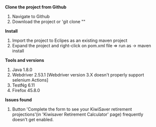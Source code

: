 **Clone the project from Github**
1. Navigate to Github
2. Download the project or 
	'git clone ""


**Install**
1. Import the project to Eclipes as an existing maven project
2. Expand the project and right-click on pom.xml file => run as -> maven install


**Tools and versions**
1. Java 1.8.0
2. Webdriver 2.53.1 [Webdriver version 3.X doesn't properly support selenium Actions]
3. TestNg 6.11
4. Firefox 45.8.0


**Issues found**
1. Button 'Complete the form to see your KiwiSaver retirement projections'(in 'Kiwisaver Retirement Calculator' page) frequently doesn't get enabled.


